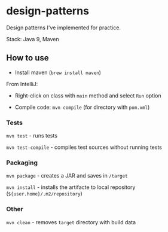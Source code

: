 # design-patterns
Design patterns I've implemented for practice.

Stack: Java 9, Maven

## How to use
- Install maven (`brew install maven`)

From IntelliJ:
- Right-click on class with `main` method and select `Run` option


- Compile code: `mvn compile` (for directory with `pom.xml`)

### Tests
`mvn test` - runs tests

`mvn test-compile` - compiles test sources without running tests 


### Packaging
`mvn package` - creates a JAR and saves in `/target`

`mvn install` - installs the artifacte to local repository (`${user.home}/.m2/repository`)

### Other
`mvn clean` - removes `target` directory with build data 